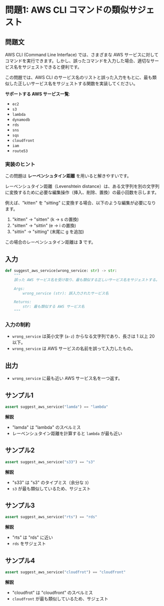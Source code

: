 # 問題1: AWS CLI コマンドの類似サジェスト

## 問題文

AWS CLI (Command Line Interface) では、さまざまな AWS サービスに対してコマンドを実行できます。しかし、誤ったコマンドを入力した場合、適切なサービス名をサジェストできると便利です。

この問題では、AWS CLI のサービス名のリストと誤った入力をもとに、最も類似した正しいサービス名をサジェストする関数を実装してください。

**サポートする AWS サービス一覧**:
- `ec2`
- `s3`
- `lambda`
- `dynamodb`
- `rds`
- `sns`
- `sqs`
- `cloudfront`
- `iam`
- `route53`

### 実装のヒント

この問題は **レーベンシュタイン距離** を用いると解きやすいです。

レーベンシュタイン距離（Levenshtein distance）は、ある文字列を別の文字列に変換するために必要な編集操作（挿入、削除、置換）の最小回数を示します。

例えば、"kitten" を "sitting" に変換する場合、以下のような編集が必要になります。

1. "kitten" → "sitten" (k → s の置換)
2. "sitten" → "sittin" (e → i の置換)
3. "sittin" → "sitting" (末尾に g を追加)

この場合のレーベンシュタイン距離は **3** です。

## 入力

```python
def suggest_aws_service(wrong_service: str) -> str:
    """
    誤った AWS サービス名を受け取り、最も類似する正しいサービス名をサジェストする。

    Args:
        wrong_service (str): 誤入力されたサービス名

    Returns:
        str: 最も類似する AWS サービス名
    """
```

### 入力の制約

- `wrong_service` は英小文字 (`a-z`) からなる文字列であり、長さは 1 以上 20 以下。
- `wrong_service` は AWS サービスの名前を誤って入力したもの。

## 出力

- `wrong_service` に最も近い AWS サービス名を一つ返す。

## サンプル1

```python
assert suggest_aws_service("lamda") == "lambda"
```

**解説**

- "lamda" は "lambda" のスペルミス
- レーベンシュタイン距離を計算すると `lambda` が最も近い

## サンプル2

```python
assert suggest_aws_service("s33") == "s3"
```

**解説**

- "s33" は "s3" のタイプミス（余分な `3`）
- `s3` が最も類似しているため、サジェスト

## サンプル3

```python
assert suggest_aws_service("rts") == "rds"
```

**解説**

- "rts" は "rds" に近い
- `rds` をサジェスト

## サンプル4

```python
assert suggest_aws_service("cloudfrot") == "cloudfront"
```

**解説**

- "cloudfrot" は "cloudfront" のスペルミス
- `cloudfront` が最も類似しているため、サジェスト
